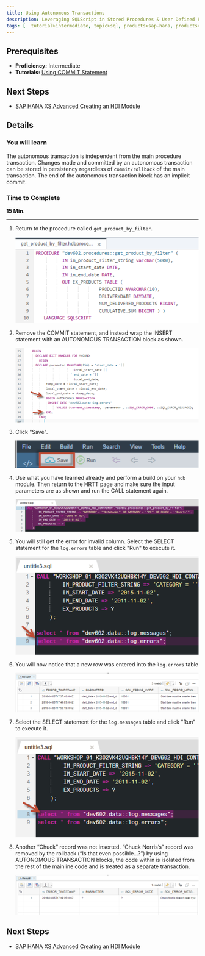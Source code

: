 ```yaml
---
title: Using Autonomous Transactions
description: Leveraging SQLScript in Stored Procedures & User Defined Functions through the use of Autonomous transactions
tags: [  tutorial>intermediate, topic>sql, products>sap-hana, products>sap-hana\,-express-edition ]
---
```

## Prerequisites  
 - **Proficiency:** Intermediate
 - **Tutorials:** [Using COMMIT Statement](http://go.sap.com/developer/tutorials/xsa-sqlscript-trans-commit.html)

## Next Steps
 - [SAP HANA XS Advanced Creating an HDI Module](http://go.sap.com/developer/tutorials/xsa-hdi-module.html)

## Details
### You will learn  
The autonomous transaction is independent from the main procedure transaction. Changes made and committed by an autonomous transaction can be stored in persistency regardless of `commit/rollback` of the main transaction. The end of the autonomous transaction block has an implicit commit.

### Time to Complete
**15 Min**.

---

1. Return to the procedure called `get_product_by_filter`.

	![procedure editor](1.png)
	
2. Remove the COMMIT statement, and instead wrap the INSERT statement with an AUTONOMOUS TRANSACTION block as shown.

	![insert statement](2.png)

3. Click "Save".

	![save](3.png)

4. Use what you have learned already and perform a build on your `hdb` module. Then return to the HRTT page and make sure the input parameters are as shown and run the CALL statement again.

	![HRTT](4.png)

5. You will still get the error for invalid column.  Select the SELECT statement for the `log.errors` table and click "Run" to execute it.

	![select statement](5.png)

6. You will now notice that a new row was entered into the `log.errors` table

	![new row](6.png)

7. Select the SELECT statement for the `log.messages` table and click "Run" to execute it. 

	![select statement](7.png)

8. Another “Chuck” record was not inserted.  “Chuck Norris’s” record was removed by the rollback (“Is that even possible…?”)  by using AUTONOMOUS TRANSACTION blocks, the code within is isolated from the rest of the mainline code and is treated as a separate transaction.

	![results](8.png)
	

## Next Steps
 - [SAP HANA XS Advanced Creating an HDI Module](http://go.sap.com/developer/tutorials/xsa-hdi-module.html)
